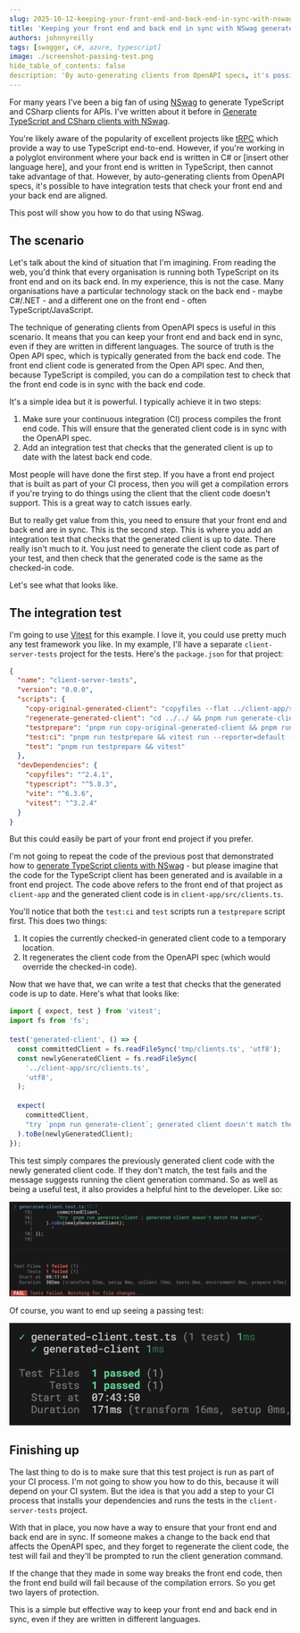 ```yaml
---
slug: 2025-10-12-keeping-your-front-end-and-back-end-in-sync-with-nswag-generated-clients
title: 'Keeping your front end and back end in sync with NSwag generated clients'
authors: johnnyreilly
tags: [swagger, c#, azure, typescript]
image: ./screenshot-passing-test.png
hide_table_of_contents: false
description: 'By auto-generating clients from OpenAPI specs, it's possible to have integration tests that check your front end and your back end are aligned.'
---
```


For many years I've been a big fan of using [NSwag](https://github.com/RicoSuter/NSwag) to generate TypeScript and CSharp clients for APIs. I've written about it before in [Generate TypeScript and CSharp clients with NSwag](../2021-03-06-generate-typescript-and-csharp-clients-with-nswag/index.md).

You're likely aware of the popularity of excellent projects like [tRPC](https://trpc.io/) which provide a way to use TypeScript end-to-end. However, if you're working in a polyglot environment where your back end is written in C# or [insert other language here], and your front end is written in TypeScript, then cannot take advantage of that. However, by auto-generating clients from OpenAPI specs, it's possible to have integration tests that check your front end and your back end are aligned.

This post will show you how to do that using NSwag.

<!--truncate-->

## The scenario

Let's talk about the kind of situation that I'm imagining. From reading the web, you'd think that every organisation is running both TypeScript on its front end and on its back end. In my experience, this is not the case. Many organisations have a particular technology stack on the back end - maybe C#/.NET - and a different one on the front end - often TypeScript/JavaScript.

The technique of generating clients from OpenAPI specs is useful in this scenario. It means that you can keep your front end and back end in sync, even if they are written in different languages. The source of truth is the Open API spec, which is typically generated from the back end code. The front end client code is generated from the Open API spec. And then, because TypeScript is compiled, you can do a compilation test to check that the front end code is in sync with the back end code.

It's a simple idea but it is powerful. I typically achieve it in two steps:

1. Make sure your continuous integration (CI) process compiles the front end code. This will ensure that the generated client code is in sync with the OpenAPI spec.
2. Add an integration test that checks that the generated client is up to date with the latest back end code.

Most people will have done the first step. If you have a front end project that is built as part of your CI process, then you will get a compilation errors if you're trying to do things using the client that the client code doesn't support. This is a great way to catch issues early.

But to really get value from this, you need to ensure that your front end and back end are in sync. This is the second step. This is where you add an integration test that checks that the generated client is up to date. There really isn't much to it. You just need to generate the client code as part of your test, and then check that the generated code is the same as the checked-in code.

Let's see what that looks like.

## The integration test

I'm going to use [Vitest](https://vitest.dev/) for this example. I love it, you could use pretty much any test framework you like. In my example, I'll have a separate `client-server-tests` project for the tests. Here's the `package.json` for that project:

```json
{
  "name": "client-server-tests",
  "version": "0.0.0",
  "scripts": {
    "copy-original-generated-client": "copyfiles --flat ../client-app/src/clients.ts tmp/",
    "regenerate-generated-client": "cd ../../ && pnpm run generate-client",
    "testprepare": "pnpm run copy-original-generated-client && pnpm run regenerate-generated-client",
    "test:ci": "pnpm run testprepare && vitest run --reporter=default --reporter=junit --outputFile=reports/junit.xml",
    "test": "pnpm run testprepare && vitest"
  },
  "devDependencies": {
    "copyfiles": "^2.4.1",
    "typescript": "^5.8.3",
    "vite": "^6.3.6",
    "vitest": "^3.2.4"
  }
}
```

But this could easily be part of your front end project if you prefer.

I'm not going to repeat the code of the previous post that demonstrated how to [generate TypeScript clients with NSwag](../2021-03-06-generate-typescript-and-csharp-clients-with-nswag/index.md) - but please imagine that the code for the TypeScript client has been generated and is available in a front end project. The code above refers to the front end of that project as `client-app` and the generated client code is in `client-app/src/clients.ts`.

You'll notice that both the `test:ci` and `test` scripts run a `testprepare` script first. This does two things:

1. It copies the currently checked-in generated client code to a temporary location.
2. It regenerates the client code from the OpenAPI spec (which would override the checked-in code).

Now that we have that, we can write a test that checks that the generated code is up to date. Here's what that looks like:

```ts
import { expect, test } from 'vitest';
import fs from 'fs';

test('generated-client', () => {
  const committedClient = fs.readFileSync('tmp/clients.ts', 'utf8');
  const newlyGeneratedClient = fs.readFileSync(
    '../client-app/src/clients.ts',
    'utf8',
  );

  expect(
    committedClient,
    "try `pnpm run generate-client`; generated client doesn't match the server",
  ).toBe(newlyGeneratedClient);
});
```

This test simply compares the previously generated client code with the newly generated client code. If they don't match, the test fails and the message suggests running the client generation command. So as well as being a useful test, it also provides a helpful hint to the developer. Like so:

![screenshot of failing test](./screenshot-failing-test.png)

Of course, you want to end up seeing a passing test:

![screenshot of passing test](./screenshot-passing-test.png)

## Finishing up

The last thing to do is to make sure that this test project is run as part of your CI process. I'm not going to show you how to do this, because it will depend on your CI system. But the idea is that you add a step to your CI process that installs your dependencies and runs the tests in the `client-server-tests` project.

With that in place, you now have a way to ensure that your front end and back end are in sync. If someone makes a change to the back end that affects the OpenAPI spec, and they forget to regenerate the client code, the test will fail and they'll be prompted to run the client generation command.

If the change that they made in some way breaks the front end code, then the front end build will fail because of the compilation errors. So you get two layers of protection.

This is a simple but effective way to keep your front end and back end in sync, even if they are written in different languages.
